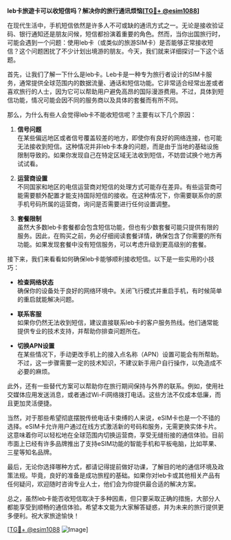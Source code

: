 **leb卡旅遊卡可以收短信吗？解决你的旅行通讯烦恼[[TG💪+ @esim1088](https://t.me/s/esim1088)]**

在现代生活中，手机短信依然是许多人不可或缺的通讯方式之一。无论是接收验证码、银行通知还是朋友问候，短信都扮演着重要的角色。然而，当你出国旅行时，可能会遇到一个问题：使用leb卡（或类似的旅游SIM卡）是否能够正常接收短信？这个问题困扰了不少计划出境游的朋友。今天，我们就来详细探讨一下这个话题。

首先，让我们了解一下什么是leb卡。Leb卡是一种专为旅行者设计的SIM卡服务，通常提供全球范围内的数据流量、通话和短信功能。它非常适合经常出差或者喜欢旅行的人士，因为它可以帮助用户避免高昂的国际漫游费用。不过，具体到短信功能，情况可能会因不同的服务商以及具体的套餐而有所不同。

那么，为什么有些人会觉得leb卡不能收短信呢？主要有以下几个原因：

1. **信号问题**  
   在某些偏远地区或者信号覆盖较差的地方，即使你有良好的网络连接，也可能无法接收到短信。这种情况并非leb卡本身的问题，而是由于当地的基础设施限制导致的。如果你发现自己在特定区域无法收到短信，不妨尝试换个地方再试试看。

2. **运营商设置**  
   不同国家和地区的电信运营商对短信的处理方式可能存在差异。有些运营商可能需要额外配置才能支持国际短信的接收。在这种情况下，你需要联系你的原手机号码所属的运营商，询问是否需要进行任何设置调整。

3. **套餐限制**  
   虽然大多数leb卡套餐都会包含短信功能，但也有少数套餐可能只提供有限的服务。因此，在购买之前，务必仔细阅读套餐详情，确保包含了你需要的所有功能。如果发现套餐中没有短信服务，可以考虑升级到更高级别的套餐。

接下来，我们来看看如何确保leb卡能够顺利接收短信。以下是一些实用的小技巧：

- **检查网络状态**  
  确保你的设备处于良好的网络环境中。关闭飞行模式并重启手机，有时候简单的重启就能解决问题。

- **联系客服**  
  如果你仍然无法收到短信，建议直接联系leb卡的客户服务热线。他们通常能提供专业的技术支持，并帮助你排查问题所在。

- **切换APN设置**  
  在某些情况下，手动更改手机上的接入点名称（APN）设置可能会有所帮助。不过，这一步骤需要一定的技术知识，不建议新手用户自行操作，以免造成不必要的麻烦。

此外，还有一些替代方案可以帮助你在旅行期间保持与外界的联系。例如，使用社交媒体应用发送消息，或者通过Wi-Fi网络拨打电话。这些方法不仅成本低廉，而且更加灵活便捷。

当然，对于那些希望彻底摆脱传统电话卡束缚的人来说，eSIM卡也是一个不错的选择。eSIM卡允许用户通过在线方式激活新的号码和服务，无需更换实体卡片。这意味着你可以轻松地在全球范围内切换运营商，享受无缝衔接的通信体验。目前市面上已经有许多品牌推出了支持eSIM功能的智能手机和平板电脑，比如苹果、三星等知名品牌。

最后，无论你选择哪种方式，都请记得提前做好功课，了解目的地的通信环境及政策法规。毕竟，良好的准备是成功旅程的基础。如果你对leb卡或其他相关产品有任何疑问，欢迎随时咨询专业人士，他们会为你提供最合适的解决方案。

总之，虽然leb卡能否收短信取决于多种因素，但只要采取正确的措施，大部分人都能享受到顺畅的通信体验。希望本文能为大家解答疑惑，并为未来的旅行提供更多便利。祝大家旅途愉快！

[[TG💪+ @esim1088](https://t.me/s/esim1088) ![Image](https://i.postimg.cc/4NQfJmqS/Snipaste-2025-05-13-00-14-12.png)]